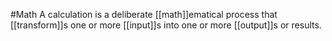 #Math 
A calculation is a deliberate [[math]]ematical process that [[transform]]s one or more [[input]]s into one or more [[output]]s or results. 